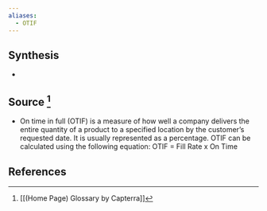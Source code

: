 ```yaml
---
aliases:
  - OTIF
---
```

## Synthesis
- 
## Source [^1]
- On time in full (OTIF) is a measure of how well a company delivers the entire quantity of a product to a specified location by the customer’s requested date. It is usually represented as a percentage. OTIF can be calculated using the following equation: OTIF = Fill Rate x On Time
## References

[^1]: [[(Home Page) Glossary by Capterra]]